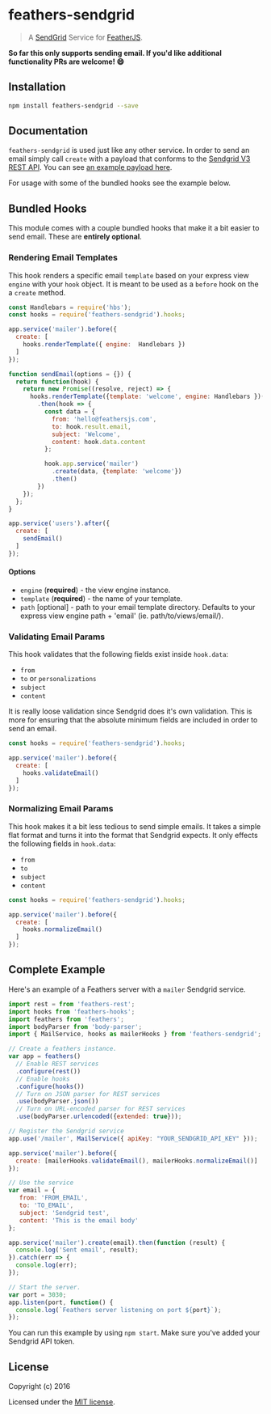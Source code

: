 # feathers-sendgrid

> A [SendGrid](https://sendgrid.com) Service for [FeatherJS](https://github.com/feathersjs).

**So far this only supports sending email. If you'd like additional functionality PRs are welcome! :smile:** 

## Installation

```bash
npm install feathers-sendgrid --save
```

## Documentation

`feathers-sendgrid` is used just like any other service. In order to send an email simply call `create` with a payload that conforms to the [Sendgrid V3 REST API](https://sendgrid.com/docs/API_Reference/Web_API_v3/Mail/index.html#-Request-Body-Parameters). You can see [an example payload here](https://github.com/sendgrid/sendgrid-nodejs/blob/master/USAGE.md#post-mailsend).

For usage with some of the bundled hooks see the example below. 

## Bundled Hooks

This module comes with a couple bundled hooks that make it a bit easier to send email. These are **entirely optional**.

### Rendering Email Templates

This hook renders a specific email `template` based on your express view `engine` with your `hook` object. It is meant to be used as a `before` hook on the a `create` method.

```js
const Handlebars = require('hbs');
const hooks = require('feathers-sendgrid').hooks;

app.service('mailer').before({
  create: [
    hooks.renderTemplate({ engine:  Handlebars })
  ]
});

function sendEmail(options = {}) {
  return function(hook) {
    return new Promise((resolve, reject) => {
      hooks.renderTemplate({template: 'welcome', engine: Handlebars })(hook)
        .then(hook => {
          const data = {
            from: 'hello@feathersjs.com',
            to: hook.result.email,
            subject: 'Welcome',
            content: hook.data.content
          };

          hook.app.service('mailer')
            .create(data, {template: 'welcome'})
            .then()
        })
    });
  };
}

app.service('users').after({
  create: [
    sendEmail()
  ]
});
```

#### Options

- `engine` (**required**) - the view engine instance.
- `template` (**required**) - the name of your template.
- `path` [optional] - path to your email template directory. Defaults to your express view engine path + 'email' (ie. path/to/views/email/).

### Validating Email Params

This hook validates that the following fields exist inside `hook.data`:

- `from`
- `to` or `personalizations`
- `subject`
- `content`

It is really loose validation since Sendgrid does it's own validation. This is more for ensuring that the absolute minimum fields are included in order to send an email.

```js
const hooks = require('feathers-sendgrid').hooks;

app.service('mailer').before({
  create: [
    hooks.validateEmail()
  ]
});
```

### Normalizing Email Params

This hook makes it a bit less tedious to send simple emails. It takes a simple flat format and turns it into the format that Sendgrid expects. It only effects the following fields in `hook.data`:

- `from`
- `to`
- `subject`
- `content`

```js
const hooks = require('feathers-sendgrid').hooks;

app.service('mailer').before({
  create: [
    hooks.normalizeEmail()
  ]
});
```

## Complete Example

Here's an example of a Feathers server with a `mailer` Sendgrid service.

```js
import rest = from 'feathers-rest';
import hooks from 'feathers-hooks';
import feathers from 'feathers';
import bodyParser from 'body-parser';
import { MailService, hooks as mailerHooks } from 'feathers-sendgrid';

// Create a feathers instance.
var app = feathers()
  // Enable REST services
  .configure(rest())
  // Enable hooks
  .configure(hooks())
  // Turn on JSON parser for REST services
  .use(bodyParser.json())
  // Turn on URL-encoded parser for REST services
  .use(bodyParser.urlencoded({extended: true}));

// Register the Sendgrid service
app.use('/mailer', MailService({ apiKey: "YOUR_SENDGRID_API_KEY" }));

app.service('mailer').before({
  create: [mailerHooks.validateEmail(), mailerHooks.normalizeEmail()]
});

// Use the service
var email = {
   from: 'FROM_EMAIL',
   to: 'TO_EMAIL',
   subject: 'Sendgrid test',
   content: 'This is the email body'
};

app.service('mailer').create(email).then(function (result) {
  console.log('Sent email', result);
}).catch(err => {
  console.log(err);
});

// Start the server.
var port = 3030;
app.listen(port, function() {
  console.log(`Feathers server listening on port ${port}`);
});
```

You can run this example by using `npm start`. Make sure you've added your Sendgrid API token.

## License

Copyright (c) 2016

Licensed under the [MIT license](LICENSE).
